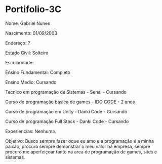 # Portifolio-3C

Nome: Gabriel Nunes

Nascimento: 01/09/2003

Endereço: ?

Estado Civil: Solteiro


Escolaridade:

Ensino Fundamental: Completo

Ensino Medio: Cursando

Tecnico em programação de Sistemas - Senai - Cursando

Curso de programação basica de games - IDO CODE - 2 anos

Curso de programação em Unity - Danki Code - Cursando

Curso de programação Full Stack - Danki Code - Cursando

Experiencias:
Nenhuma.

Objetivo:
Busco sempre fazer oque eu amo e a programação é a minha paixão, procuro sempre demonstrar o meu valor na empresa, 
sempre procuro me aperfeiçoar tanto na area de programação de games, sites e sistemas.
